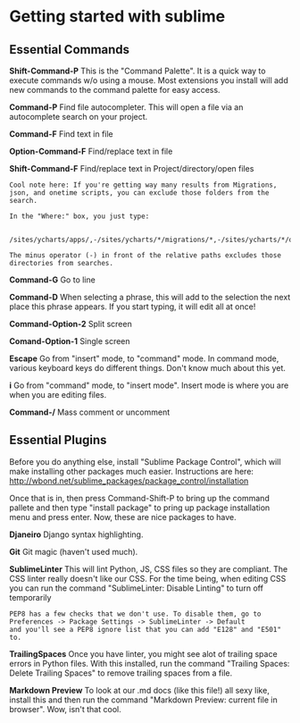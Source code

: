 # Getting started with sublime #

## Essential Commands ##

**Shift-Command-P**
    This is the "Command Palette". It is a quick way to execute commands w/o using a mouse. Most extensions you
    install will add new commands to the command palette for easy access.

**Command-P**
    Find file autocompleter. This will open a file via an autocomplete search on your project.

**Command-F**
    Find text in file

**Option-Command-F**
    Find/replace text in file

**Shift-Command-F**
    Find/replace text in Project/directory/open files

    Cool note here: If you're getting way many results from Migrations, json, and onetime scripts, you can exclude those folders from the search.

    In the "Where:" box, you just type:

        /sites/ycharts/apps/,-/sites/ycharts/*/migrations/*,-/sites/ycharts/*/onetime_scripts/*,-/sites/ycharts/apps/calculations/calc_info/*.json,-/sites/ycharts/apps/calculations/static/calculations/*.json,-/sites/ycharts/apps/support/static/support/*.json

    The minus operator (-) in front of the relative paths excludes those directories from searches.

**Command-G**
    Go to line

**Command-D**
    When selecting a phrase, this will add to the selection the next place this phrase appears. If you
    start typing, it will edit all at once!

**Command-Option-2**
    Split screen

**Comand-Option-1**
    Single screen

**Escape**
    Go from "insert" mode, to "command" mode. In command mode, various keyboard keys do different things.
    Don't know much about this yet.

**i**
    Go from "command" mode, to "insert mode". Insert mode is where you are when you are editing files.

**Command-/**
    Mass comment or uncomment

## Essential Plugins ##

Before you do anything else, install "Sublime Package Control", which will make installing other packages
much easier. Instructions are here: http://wbond.net/sublime_packages/package_control/installation

Once that is in, then press Command-Shift-P to bring up the command pallete and then type "install package" to
pring up package installation menu and press enter. Now, these are nice packages to have.

**Djaneiro**
    Django syntax highlighting.

**Git**
    Git magic (haven't used much).

**SublimeLinter**
    This will lint Python, JS, CSS files so they are compliant. The CSS linter really doesn't like
    our CSS. For the time being, when editing CSS you can run the command "SublimeLinter: Disable Linting"
    to turn off temporarily

    PEP8 has a few checks that we don't use. To disable them, go to Preferences -> Package Settings -> SublimeLinter -> Default
    and you'll see a PEP8 ignore list that you can add "E128" and "E501" to.

**TrailingSpaces**
    Once you have linter, you might see alot of trailing space errors in Python files. With this installed,
    run the command "Trailing Spaces: Delete Trailing Spaces" to remove trailing spaces from a file.

**Markdown Preview**
    To look at our .md docs (like this file!) all sexy like, install this and then run the command
    "Markdown Preview: current file in browser". Wow, isn't that cool.